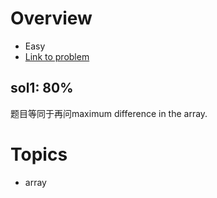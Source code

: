 # Overview
- Easy
- [Link to problem](https://leetcode.com/problems/best-time-to-buy-and-sell-stock/)

## sol1: 80%
题目等同于再问maximum difference in the array.

# Topics
- array